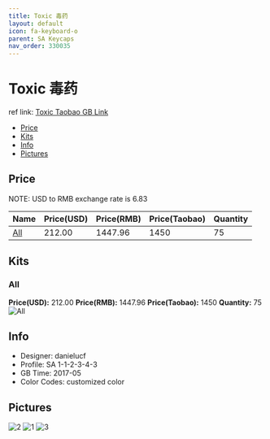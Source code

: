 ```yaml
---
title: Toxic 毒药
layout: default
icon: fa-keyboard-o
parent: SA Keycaps
nav_order: 330035
---
```


# Toxic 毒药

ref link: [Toxic Taobao GB Link](https://item.taobao.com/item.htm?spm=a1z10.1-c.w4004-16724953655.20.40786997spxJBi&id=550889260296)

* [Price](#price)
* [Kits](#kits)
* [Info](#info)
* [Pictures](#pictures)


## Price  
NOTE: USD to RMB exchange rate is 6.83

| Name          | Price(USD)    |  Price(RMB) |  Price(Taobao) | Quantity |
| ------------- | ------------- |  ---------- |  --------- | -------- |
|[All](#all)|212.00|1447.96|1450|75|


## Kits
### All
**Price(USD):** 212.00    **Price(RMB):** 1447.96    **Price(Taobao):** 1450    **Quantity:** 75
<img src="{{ 'assets/images/sa-keycaps/toxic/kits_pics/all.jpg' | relative_url }}" alt="All" class="image featured">


## Info
* Designer: danielucf
* Profile: SA 1-1-2-3-4-3
* GB Time: 2017-05
* Color Codes: customized color


## Pictures
<img src="{{ 'assets/images/sa-keycaps/toxic/rendering_pics/2.jpg' | relative_url }}" alt="2" class="image featured">
<img src="{{ 'assets/images/sa-keycaps/toxic/rendering_pics/1.jpg' | relative_url }}" alt="1" class="image featured">
<img src="{{ 'assets/images/sa-keycaps/toxic/rendering_pics/3.jpg' | relative_url }}" alt="3" class="image featured">
